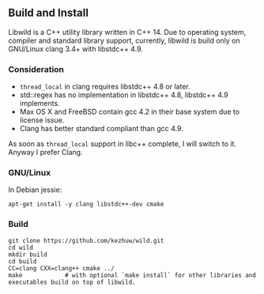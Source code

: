 ## Build and Install

Libwild is a C++ utility library written in C++ 14. Due to operating system, compiler and standard library support, currently, libwild is build only on GNU/Linux clang 3.4+ with libstdc++ 4.9.

### Consideration

*   `thread_local` in clang requires libstdc++ 4.8 or later.
*   std::regex has no implementation in libstdc++ 4.8, libstdc++ 4.9 implements.
*   Max OS X and FreeBSD contain gcc 4.2 in their base system due to license issue.
*   Clang has better standard compliant than gcc 4.9.

As soon as `thread_local` support in libc++ complete, I will switch to it. Anyway I prefer Clang.

### GNU/Linux

In Debian jessie:
```shell
apt-get install -y clang libstdc++-dev cmake
```

### Build
```shell
git clone https://github.com/kezhuw/wild.git
cd wild
mkdir build
cd build
CC=clang CXX=clang++ cmake ../
make            # with optional `make install` for other libraries and executables build on top of libwild.
```
